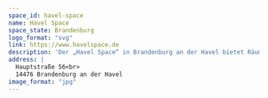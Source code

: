 ```yaml
---
space_id: havel-space
name: Havel Space
space_state: Brandenburg
logo_format: "svg"
link: https://www.havelspace.de
description: 'Der „Havel Space“ in Brandenburg an der Havel bietet Räume für Veranstaltungen, sowie Arbeitsplätze für Coworking und ein mietbares Podcast-Studio.'
address: |
  Hauptstraße 56<br>
  14476 Brandenburg an der Havel
image_format: "jpg"
---
```

